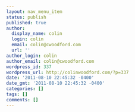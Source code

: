 ```yaml
---
layout: nav_menu_item
status: publish
published: true
author:
  display_name: colin
  login: colin
  email: colin@cwoodford.com
  url: ''
author_login: colin
author_email: colin@cwoodford.com
wordpress_id: 337
wordpress_url: http://colinwoodford.com/?p=337
date: '2011-08-10 22:45:32 -0400'
date_gmt: '2011-08-10 22:45:32 -0400'
categories: []
tags: []
comments: []
---
```


